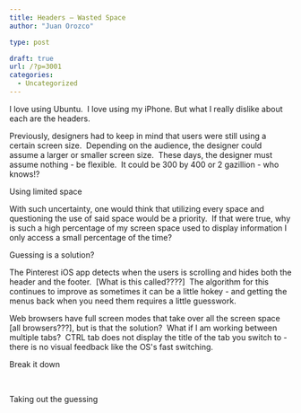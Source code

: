 ```yaml
---
title: Headers – Wasted Space
author: "Juan Orozco"

type: post

draft: true
url: /?p=3001
categories:
  - Uncategorized
---
```


I love using Ubuntu.  I love using my iPhone. But what I really dislike about each are the headers.

Previously, designers had to keep in mind that users were still using a certain screen size.  Depending on the audience, the designer could assume a larger or smaller screen size.  These days, the designer must assume nothing - be flexible.  It could be 300 by 400 or 2 gazillion - who knows!?

Using limited space

With such uncertainty, one would think that utilizing every space and questioning the use of said space would be a priority.  If that were true, why is such a high percentage of my screen space used to display information I only access a small percentage of the time?

Guessing is a solution?

The Pinterest iOS app detects when the users is scrolling and hides both the header and the footer.  [What is this called????]  The algorithm for this continues to improve as sometimes it can be a little hokey - and getting the menus back when you need them requires a little guesswork.

Web browsers have full screen modes that take over all the screen space [all browsers???], but is that the solution?  What if I am working between multiple tabs?  CTRL tab does not display the title of the tab you switch to - there is no visual feedback like the OS's fast switching.

Break it down

&nbsp;

Taking out the guessing
